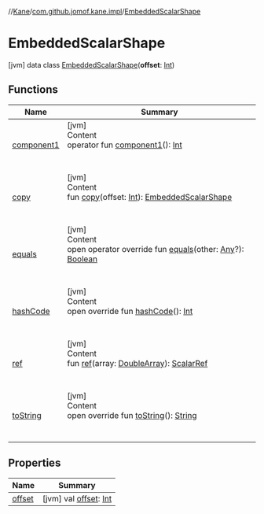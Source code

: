 //[Kane](../../index.md)/[com.github.jomof.kane.impl](../index.md)/[EmbeddedScalarShape](index.md)



# EmbeddedScalarShape  
 [jvm] data class [EmbeddedScalarShape](index.md)(**offset**: [Int](https://kotlinlang.org/api/latest/jvm/stdlib/kotlin/-int/index.html))   


## Functions  
  
|  Name|  Summary| 
|---|---|
| <a name="com.github.jomof.kane.impl/EmbeddedScalarShape/component1/#/PointingToDeclaration/"></a>[component1](component1.md)| <a name="com.github.jomof.kane.impl/EmbeddedScalarShape/component1/#/PointingToDeclaration/"></a>[jvm]  <br>Content  <br>operator fun [component1](component1.md)(): [Int](https://kotlinlang.org/api/latest/jvm/stdlib/kotlin/-int/index.html)  <br><br><br>
| <a name="com.github.jomof.kane.impl/EmbeddedScalarShape/copy/#kotlin.Int/PointingToDeclaration/"></a>[copy](copy.md)| <a name="com.github.jomof.kane.impl/EmbeddedScalarShape/copy/#kotlin.Int/PointingToDeclaration/"></a>[jvm]  <br>Content  <br>fun [copy](copy.md)(offset: [Int](https://kotlinlang.org/api/latest/jvm/stdlib/kotlin/-int/index.html)): [EmbeddedScalarShape](index.md)  <br><br><br>
| <a name="kotlin/Any/equals/#kotlin.Any?/PointingToDeclaration/"></a>[equals](../../com.github.jomof.kane.impl.types/-double-algebraic-type/index.md#%5Bkotlin%2FAny%2Fequals%2F%23kotlin.Any%3F%2FPointingToDeclaration%2F%5D%2FFunctions%2F-328528196)| <a name="kotlin/Any/equals/#kotlin.Any?/PointingToDeclaration/"></a>[jvm]  <br>Content  <br>open operator override fun [equals](../../com.github.jomof.kane.impl.types/-double-algebraic-type/index.md#%5Bkotlin%2FAny%2Fequals%2F%23kotlin.Any%3F%2FPointingToDeclaration%2F%5D%2FFunctions%2F-328528196)(other: [Any](https://kotlinlang.org/api/latest/jvm/stdlib/kotlin/-any/index.html)?): [Boolean](https://kotlinlang.org/api/latest/jvm/stdlib/kotlin/-boolean/index.html)  <br><br><br>
| <a name="kotlin/Any/hashCode/#/PointingToDeclaration/"></a>[hashCode](../../com.github.jomof.kane.impl.types/-double-algebraic-type/index.md#%5Bkotlin%2FAny%2FhashCode%2F%23%2FPointingToDeclaration%2F%5D%2FFunctions%2F-328528196)| <a name="kotlin/Any/hashCode/#/PointingToDeclaration/"></a>[jvm]  <br>Content  <br>open override fun [hashCode](../../com.github.jomof.kane.impl.types/-double-algebraic-type/index.md#%5Bkotlin%2FAny%2FhashCode%2F%23%2FPointingToDeclaration%2F%5D%2FFunctions%2F-328528196)(): [Int](https://kotlinlang.org/api/latest/jvm/stdlib/kotlin/-int/index.html)  <br><br><br>
| <a name="com.github.jomof.kane.impl/EmbeddedScalarShape/ref/#kotlin.DoubleArray/PointingToDeclaration/"></a>[ref](ref.md)| <a name="com.github.jomof.kane.impl/EmbeddedScalarShape/ref/#kotlin.DoubleArray/PointingToDeclaration/"></a>[jvm]  <br>Content  <br>fun [ref](ref.md)(array: [DoubleArray](https://kotlinlang.org/api/latest/jvm/stdlib/kotlin/-double-array/index.html)): [ScalarRef](../-scalar-ref/index.md)  <br><br><br>
| <a name="kotlin/Any/toString/#/PointingToDeclaration/"></a>[toString](../../com.github.jomof.kane.impl.types/-object-kane-type/-companion/index.md#%5Bkotlin%2FAny%2FtoString%2F%23%2FPointingToDeclaration%2F%5D%2FFunctions%2F-328528196)| <a name="kotlin/Any/toString/#/PointingToDeclaration/"></a>[jvm]  <br>Content  <br>open override fun [toString](../../com.github.jomof.kane.impl.types/-object-kane-type/-companion/index.md#%5Bkotlin%2FAny%2FtoString%2F%23%2FPointingToDeclaration%2F%5D%2FFunctions%2F-328528196)(): [String](https://kotlinlang.org/api/latest/jvm/stdlib/kotlin/-string/index.html)  <br><br><br>


## Properties  
  
|  Name|  Summary| 
|---|---|
| <a name="com.github.jomof.kane.impl/EmbeddedScalarShape/offset/#/PointingToDeclaration/"></a>[offset](offset.md)| <a name="com.github.jomof.kane.impl/EmbeddedScalarShape/offset/#/PointingToDeclaration/"></a> [jvm] val [offset](offset.md): [Int](https://kotlinlang.org/api/latest/jvm/stdlib/kotlin/-int/index.html)   <br>

